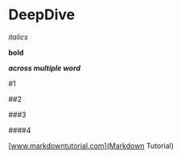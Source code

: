 # DeepDive
_italics_ 

**bold**

_**across multiple word**_

#1

##2

###3

####4

[www.markdowntutorial.com](Markdown Tutorial)
